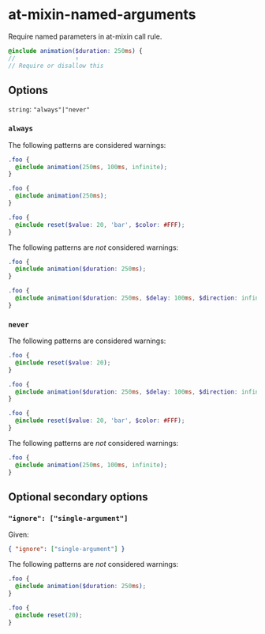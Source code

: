 # at-mixin-named-arguments

Require named parameters in at-mixin call rule.

```scss
@include animation($duration: 250ms) {
//                 ↑
// Require or disallow this
```

## Options

`string`: `"always"|"never"`

### `always`

The following patterns are considered warnings:

```scss
.foo {
  @include animation(250ms, 100ms, infinite);
} 
```

```scss
.foo {
  @include animation(250ms);
} 
```

```scss
.foo {
  @include reset($value: 20, 'bar', $color: #FFF);
}
```

The following patterns are *not* considered warnings:

```scss
.foo {
  @include animation($duration: 250ms);
}
```

```scss
.foo {
  @include animation($duration: 250ms, $delay: 100ms, $direction: infinite);
}
```

### `never`

The following patterns are considered warnings:

```scss
.foo {
  @include reset($value: 20);
}
```

```scss
.foo {
  @include animation($duration: 250ms, $delay: 100ms, $direction: infinite);
}
```

```scss
.foo {
  @include reset($value: 20, 'bar', $color: #FFF);
}
```

The following patterns are *not* considered warnings:

```scss
.foo {
  @include animation(250ms, 100ms, infinite);
} 
```

## Optional secondary options
### `"ignore": ["single-argument"]`

Given:
```json
{ "ignore": ["single-argument"] }
```

The following patterns are *not* considered warnings:

```scss
.foo {
  @include animation($duration: 250ms);
}
```

```scss
.foo {
  @include reset(20);
}
```
